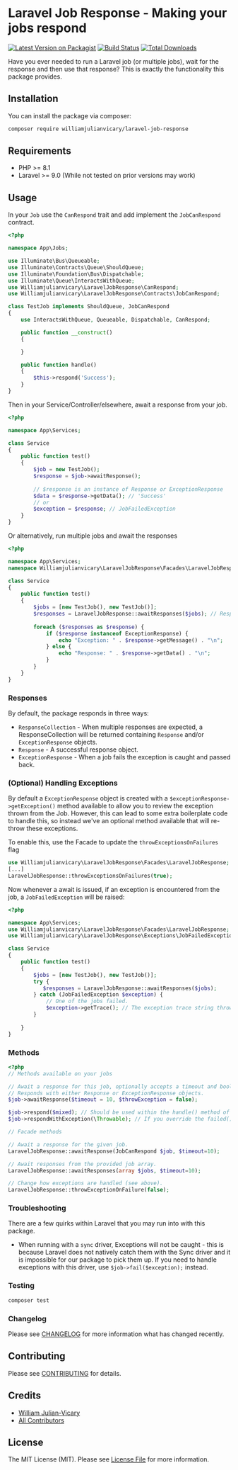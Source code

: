 # Laravel Job Response - Making your jobs respond

[![Latest Version on Packagist](https://img.shields.io/packagist/v/williamjulianvicary/laravel-job-response.svg?style=flat-square)](https://packagist.org/packages/williamjulianvicary/laravel-job-response)
[![Build Status](https://img.shields.io/travis/williamjulianvicary/laravel-job-response/master.svg?style=flat-square)](https://travis-ci.org/williamjulianvicary/laravel-job-response)
[![Total Downloads](https://img.shields.io/packagist/dt/williamjulianvicary/laravel-job-response.svg?style=flat-square)](https://packagist.org/packages/williamjulianvicary/laravel-job-response)

Have you ever needed to run a Laravel job (or multiple jobs), wait for the response and then use that response? This is exactly the functionality this package provides. 

## Installation

You can install the package via composer:

```bash
composer require williamjulianvicary/laravel-job-response
```

## Requirements

- PHP >= 8.1
- Laravel >= 9.0 (While not tested on prior versions may work)

## Usage

In your `Job` use the `CanRespond` trait and add implement the `JobCanRespond` contract.

``` php
<?php

namespace App\Jobs;

use Illuminate\Bus\Queueable;
use Illuminate\Contracts\Queue\ShouldQueue;
use Illuminate\Foundation\Bus\Dispatchable;
use Illuminate\Queue\InteractsWithQueue;
use Williamjulianvicary\LaravelJobResponse\CanRespond;
use Williamjulianvicary\LaravelJobResponse\Contracts\JobCanRespond;

class TestJob implements ShouldQueue, JobCanRespond
{
    use InteractsWithQueue, Queueable, Dispatchable, CanRespond;

    public function __construct()
    {

    }

    public function handle()
    {
        $this->respond('Success');
    }
}
```

Then in your Service/Controller/elsewhere, await a response from your job.

``` php
<?php

namespace App\Services;

class Service
{
    public function test()
    {
        $job = new TestJob();
        $response = $job->awaitResponse();
        
        // $response is an instance of Response or ExceptionResponse
        $data = $response->getData(); // 'Success'
        // or 
        $exception = $response; // JobFailedException
    }
}
```

Or alternatively, run multiple jobs and await the responses
``` php
<?php

namespace App\Services;
namespace Williamjulianvicary\LaravelJobResponse\Facades\LaravelJobResponse;

class Service
{
    public function test()
    {
        $jobs = [new TestJob(), new TestJob()];
        $responses = LaravelJobResponse::awaitResponses($jobs); // ResponseCollection
        
        foreach ($responses as $response) {
            if ($response instanceof ExceptionResponse) {
                echo "Exception: " . $response->getMessage() . "\n";
            } else {
                echo "Response: " . $response->getData() . "\n";
            }
        }
    }
}   
```

### Responses

By default, the package responds in three ways:

- `ResponseCollection` - When multiple responses are expected, a ResponseCollection will be 
returned containing `Response` and/or `ExceptionResponse` objects.
- `Response` - A successful response object.
- `ExceptionResponse` - When a job fails the exception is caught and passed back.

### (Optional) Handling Exceptions 

By default a `ExceptionResponse` object is created with a `$exceptionResponse->getException()` method available to allow you to
review the exception thrown from the Job. However, this can lead to some extra boilerplate code to handle this, so instead we've
an optional method available that will re-throw these exceptions.

To enable this, use the Facade to update the `throwExceptionsOnFailures` flag
```php
use Williamjulianvicary\LaravelJobResponse\Facades\LaravelJobResponse;
[...]
LaravelJobResponse::throwExceptionsOnFailures(true);
```

Now whenever a await is issued, if an exception is encountered from the job, a `JobFailedException` will be raised:
```php
<?php

namespace App\Services;
use Williamjulianvicary\LaravelJobResponse\Facades\LaravelJobResponse;
use Williamjulianvicary\LaravelJobResponse\Exceptions\JobFailedException;

class Service
{
    public function test()
    {
        $jobs = [new TestJob(), new TestJob()];
        try {
           $responses = LaravelJobResponse::awaitResponses($jobs);
        } catch (JobFailedException $exception) {
            // One of the jobs failed.
            $exception->getTrace(); // The exception trace string thrown by the job.
        }       
       
    }
}  
```

### Methods
```php
<?php
// Methods available on your jobs

// Await a response for this job, optionally accepts a timeout and bool whether a exception should be raised if the job fails.
// Responds with either Response or ExceptionResponse objects.
$job->awaitResponse($timeout = 10, $throwException = false);  

$job->respond($mixed); // Should be used within the handle() method of the job to respond appropriately.
$job->respondWithException(\Throwable); // If you override the failed() method, this method responds with an exception.

// Facade methods

// Await a response for the given job.
LaravelJobResponse::awaitResponse(JobCanRespond $job, $timeout=10);

// Await responses from the provided job array.
LaravelJobResponse::awaitResponses(array $jobs, $timeout=10);

// Change how exceptions are handled (see above).
LaravelJobResponse::throwExceptionOnFailure(false);
```

### Troubleshooting

There are a few quirks within Laravel that you may run into with this package.

- When running with a `sync` driver, Exceptions will not be caught - this is because Laravel does not natively catch them with the Sync driver
and it is impossible for our package to pick them up. If you need to handle exceptions with this driver, use `$job->fail($exception);` instead.


### Testing

``` bash
composer test
```

### Changelog

Please see [CHANGELOG](CHANGELOG.md) for more information what has changed recently.

## Contributing

Please see [CONTRIBUTING](CONTRIBUTING.md) for details.

## Credits

- [William Julian-Vicary](https://github.com/williamjulianvicary)
- [All Contributors](../../contributors)

## License

The MIT License (MIT). Please see [License File](LICENSE.md) for more information.
